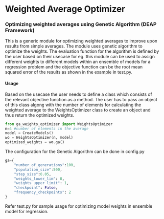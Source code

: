 # Weighted Average Optimizer
### Optimizing weighted averages using Genetic Algorithm (DEAP Framework)
This is a generic module for optimizing weighted averages to improve upon results from simple averages. The module uses genetic algorithm to optimize the weights. The evaluation function for the algorithm is defined by the user based on their usecase for eg. this module can be used to assign different weights to different models within an ensemble of models for a regression problem and the objective function can be the root mean squared error of the results as shown in the example in test.py.

#### Usage
Based on the usecase the user needs to define a class which consists of the relevant objective function as a method. The user has to pass an object of this class algong with the number of elements for calculating the weighted average to the WeightsOptimizer class to create an object and thus return the optimized weights.
```python
from ga_weights_optimizer import WeightsOptimizer
n=4 #number of elements in the average
model = CreateModels()
wo = WeightsOptimizer(n, model)
optimized_weights = wo.ga()
```
The configuration for the Genetic Algorithm can be done in config.py
```python
ga={
	"number_of_generations":100,
	"population_size":500,
	"step_size":0.05,
	"weights_lower_lim": 0,
	"weights_upper_limit": 1,
	"checkpoint": False,
	"frequency_checkpoints": 2
}
```

Refer test.py for sample usage for optimizing model weights in ensemble model for regression.
